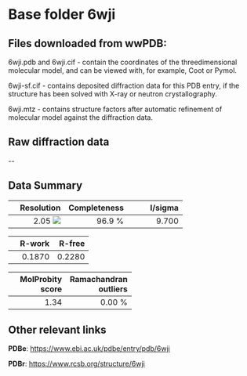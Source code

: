 # Base folder 6wji

## Files downloaded from wwPDB:

6wji.pdb and 6wji.cif - contain the coordinates of the threedimensional molecular model, and can be viewed with, for example, Coot or Pymol.

6wji-sf.cif - contains deposited diffraction data for this PDB entry, if the structure has been solved with X-ray or neutron crystallography.

6wji.mtz - contains structure factors after automatic refinement of molecular model against the diffraction data.

## Raw diffraction data

--<br> 

## Data Summary
|   | Resolution | Completeness| I/sigma |
|---|-------------:|----------------:|--------------:|
|   |2.05 <img src="https://latex.codecogs.com/svg.latex?{\mbox{\normalfont\AA}}"/>|96.9  %|<img width=50/>9.700|

|   | **R-work**| **R-free**   
|---|-------------:|----------------:|           
||0.1870|0.2280|

|   |**MolProbity<br>score**| **Ramachandran<br>outliers** 
|---|-------------:|----------------:|
||1.34|0.00 %|

## Other relevant links 
**PDBe**:  https://www.ebi.ac.uk/pdbe/entry/pdb/6wji
 
**PDBr**: https://www.rcsb.org/structure/6wji 

